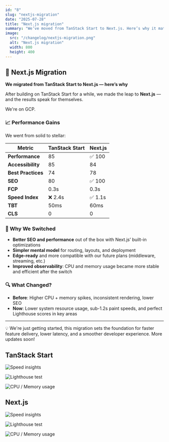 ```yaml
---
id: "8"
slug: "nextjs-migration"
date: "2025-07-28"
title: "Next.js migration"
summary: "We’ve moved from TanStack Start to Next.js. Here’s why it matters"
image:
  src: "/changelog/nextjs-migration.png"
  alt: "Next.js migration"
  width: 800
  height: 400
---
```


## 🚀 Next.js Migration

**We migrated from TanStack Start to Next.js — here’s why**

After building on TanStack Start for a while, we made the leap to **Next.js** — and the results speak for themselves.

We're on GCP.

### 📈 Performance Gains

We went from solid to stellar:

| Metric             | TanStack Start | Next.js |
| ------------------ | -------------- | ------- |
| **Performance**    | 85             | ✅ 100  |
| **Accessibility**  | 85             | 84      |
| **Best Practices** | 74             | 78      |
| **SEO**            | 80             | ✅ 100  |
| **FCP**            | 0.3s           | 0.3s    |
| **Speed Index**    | ❌ 2.4s        | ✅ 1.1s |
| **TBT**            | 50ms           | 60ms    |
| **CLS**            | 0              | 0       |

### 🧠 Why We Switched

- **Better SEO and performance** out of the box with Next.js’ built-in optimizations
- **Simpler mental model** for routing, layouts, and deployment
- **Edge-ready** and more compatible with our future plans (middleware, streaming, etc.)
- **Improved observability**: CPU and memory usage became more stable and efficient after the switch

### 🔍 What Changed?

- **Before**: Higher CPU + memory spikes, inconsistent rendering, lower SEO
- **Now**: Lower system resource usage, sub-1.2s paint speeds, and perfect Lighthouse scores in key areas

---

💡 We're just getting started, this migration sets the foundation for faster feature delivery, lower latency, and a smoother developer experience. More updates soon!

## TanStack Start

![Speed insights](/changelog/insights-tanstack.png)

![Lighthouse test](/changelog/tanstack-lighthouse.png)

![CPU / Memory usage](/changelog/tanstack.jpeg)

## Next.js

![Speed insights](/changelog/insights-next.png)

![Lighthouse test](/changelog/next-lighthouse.png)

![CPU / Memory usage](/changelog/next.jpeg)
